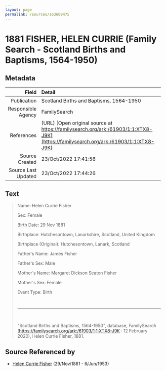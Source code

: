 ```yaml
---
layout: page
permalink: /sources/s63609475
---
```


# 1881 FISHER, HELEN CURRIE (Family Search - Scotland Births and Baptisms, 1564-1950)

## Metadata
Field | Detail
---:|:---
Publication | Scotland Births and Baptisms, 1564-1950
Responsible Agency | FamilySearch
References | (URL) [Open original source at https://familysearch.org/ark:/61903/1:1:XTX8-J9K](https://familysearch.org/ark:/61903/1:1:XTX8-J9K)
Source Created | 23/Oct/2022 17:41:56
Source Last Updated | 23/Oct/2022 17:44:26

## Text

> Name: Helen Currie Fisher
>
> Sex: Female
>
> Birth Date: 29 Nov 1881
>
> Birthplace: Hutchesontown, Lanarkshire, Scotland, United Kingdom
>
> Birthplace (Original): Hutchesontown, Lanark, Scotland
>
> Father's Name: James Fisher
>
> Father's Sex: Male
>
> Mother's Name: Margaret Dickson Seaton Fisher
>
> Mother's Sex: Female
>
> Event Type: Birth
>
> <br/>
>
> ---
>
> <br/>
>
> "Scotland Births and Baptisms, 1564-1950", database, FamilySearch (https://familysearch.org/ark:/61903/1:1:XTX8-J9K : 12 February 2020), Helen Currie Fisher, 1881.
>

## Source Referenced by

* [Helen Currie Fisher](../people/@18426904@-helen-currie-fisher-b1881-11-29-d1953-6-6.md) (29/Nov/1881 - 6/Jun/1953)

